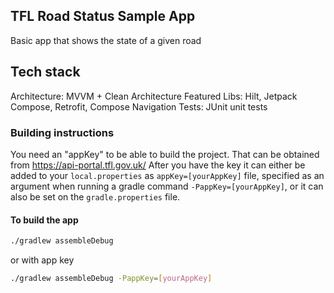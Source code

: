 ## TFL Road Status Sample App

Basic app that shows the state of a given road

## Tech stack
Architecture: MVVM + Clean Architecture
Featured Libs: Hilt, Jetpack Compose, Retrofit, Compose Navigation
Tests: JUnit unit tests

### Building instructions

You need an "appKey" to be able to build the project. That can be obtained from https://api-portal.tfl.gov.uk/ 
After you have the key it can either be added to your `local.properties` as `appKey=[yourAppKey]`
file, specified as an argument when running a gradle command `-PappKey=[yourAppKey]`, or it can also be set on the `gradle.properties` file.

#### To build the app

```bash
./gradlew assembleDebug
```

or with app key

```bash
./gradlew assembleDebug -PappKey=[yourAppKey]
```